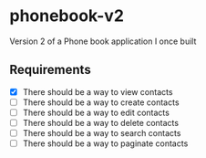 # phonebook-v2

Version 2 of a Phone book application I once built

## Requirements

-   [x] There should be a way to view contacts
-   [ ] There should be a way to create contacts
-   [ ] There should be a way to edit contacts
-   [ ] There should be a way to delete contacts
-   [ ] There should be a way to search contacts
-   [ ] There should be a way to paginate contacts
